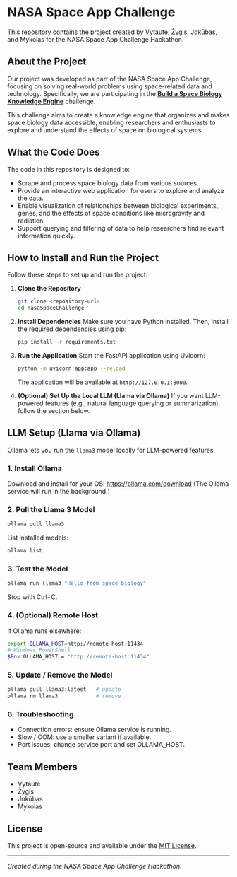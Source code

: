 # NASA Space App Challenge

This repository contains the project created by Vytautė, Žygis, Jokūbas, and Mykolas for the NASA Space App Challenge Hackathon.

## About the Project

Our project was developed as part of the NASA Space App Challenge, focusing on solving real-world problems using space-related data and technology. Specifically, we are participating in the **[Build a Space Biology Knowledge Engine](https://www.spaceappschallenge.org/2025/challenges/build-a-space-biology-knowledge-engine/?tab=details)** challenge. 

This challenge aims to create a knowledge engine that organizes and makes space biology data accessible, enabling researchers and enthusiasts to explore and understand the effects of space on biological systems.

## What the Code Does

The code in this repository is designed to:
- Scrape and process space biology data from various sources.
- Provide an interactive web application for users to explore and analyze the data.
- Enable visualization of relationships between biological experiments, genes, and the effects of space conditions like microgravity and radiation.
- Support querying and filtering of data to help researchers find relevant information quickly.

## How to Install and Run the Project

Follow these steps to set up and run the project:

1. **Clone the Repository**
   ```bash
   git clone <repository-url>
   cd nasaSpaceChallenge
   ```

2. **Install Dependencies**
   Make sure you have Python installed. Then, install the required dependencies using pip:
   ```bash
   pip install -r requirements.txt
   ```

3. **Run the Application**
   Start the FastAPI application using Uvicorn:
   ```bash
   python -m uvicorn app:app --reload
   ```
   The application will be available at `http://127.0.0.1:8000`.

4. **(Optional) Set Up the Local LLM (Llama via Ollama)**
   If you want LLM-powered features (e.g., natural language querying or summarization), follow the section below.

## LLM Setup (Llama via Ollama)

Ollama lets you run the `llama3` model locally for LLM-powered features.

### 1. Install Ollama
Download and install for your OS: https://ollama.com/download
(The Ollama service will run in the background.)

### 2. Pull the Llama 3 Model
```bash
ollama pull llama3
```
List installed models:
```bash
ollama list
```

### 3. Test the Model
```bash
ollama run llama3 "Hello from space biology"
```
Stop with Ctrl+C.

### 4. (Optional) Remote Host
If Ollama runs elsewhere:
```bash
export OLLAMA_HOST=http://remote-host:11434
# Windows PowerShell
$Env:OLLAMA_HOST = "http://remote-host:11434"
```

### 5. Update / Remove the Model
```bash
ollama pull llama3:latest   # update
ollama rm llama3            # remove
```

### 6. Troubleshooting
- Connection errors: ensure Ollama service is running.
- Slow / OOM: use a smaller variant if available.
- Port issues: change service port and set OLLAMA_HOST.

## Team Members

- Vytautė
- Žygis
- Jokūbas
- Mykolas

## License

This project is open-source and available under the [MIT License](LICENSE).

---

*Created during the NASA Space App Challenge Hackathon.*

